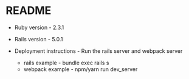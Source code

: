 # README

* Ruby version - 2.3.1

* Rails version - 5.0.1

* Deployment instructions - Run the rails server and webpack server
    * rails example - bundle exec rails s
    * webpack example - npm/yarn run dev_server
